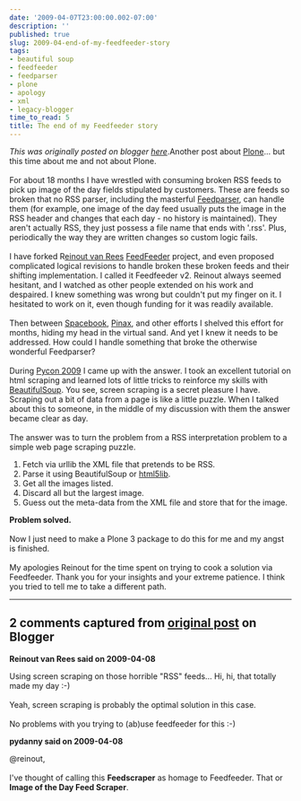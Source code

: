 ```yaml
---
date: '2009-04-07T23:00:00.002-07:00'
description: ''
published: true
slug: 2009-04-end-of-my-feedfeeder-story
tags:
- beautiful soup
- feedfeeder
- feedparser
- plone
- apology
- xml
- legacy-blogger
time_to_read: 5
title: The end of my Feedfeeder story
---
```


*This was originally posted on blogger [here](https://pydanny.blogspot.com/2009/04/end-of-my-feedfeeder-story.html)*.Another post about <a href="http://plone.org/">Plone</a>... but this time about me and not about Plone.<br /><br />For about 18 months I have wrestled with consuming broken RSS feeds to pick up image of the day fields stipulated by customers. These are feeds so broken that no RSS parser, including the masterful <a href="http://feedparser.org/">Feedparser</a>, can handle them (for example, one image of the day feed usually puts the image in the RSS header and changes that each day - no history is maintained). They aren't actually RSS, they just possess a file name that ends with '.rss'. Plus, periodically the way they are written changes so custom logic fails.<br /><br />I have forked R<a href="http://reinout.vanrees.org/">einout van Rees</a> <a href="http://plone.org/products/feedfeeder">FeedFeeder</a> project, and even proposed complicated logical revisions to handle broken these broken feeds and their shifting implementation. I called it Feedfeeder v2. Reinout always seemed hesitant, and I watched as other people extended on his work and despaired. I knew something was wrong but couldn't put my finger on it. I hesitated to work on it, even though funding for it was readily available.<br /><br />Then between <a href="http://pydanny.blogspot.com/search/label/spacebook">Spacebook</a>, <a href="http://pydanny.blogspot.com/search/label/pinax">Pinax</a>, and other efforts I shelved this effort for months, hiding my head in the virtual sand. And yet I knew it needs to be addressed. How could I handle something that broke the otherwise wonderful Feedparser?<br /><br />During <a href="http://us.pycon.org/">Pycon 2009</a> I came up with the answer. I took an excellent tutorial on html scraping and learned lots of little tricks to reinforce my skills with <a href="http://www.crummy.com/software/BeautifulSoup">BeautifulSoup</a>. You see, screen scraping is a secret pleasure I have. Scraping out a bit of data from a page is like a little puzzle. When I talked about this to someone, in the middle of my discussion with them the answer became clear as day.<br /><br />The answer was to turn the problem from a RSS interpretation problem to a simple web page scraping puzzle.<br /><ol><li>Fetch via urllib the XML file that pretends to be RSS.</li><li>Parse it using BeautifulSoup or <a href="http://code.google.com/p/html5lib/">html5lib</a>.</li><li>Get all the images listed.</li><li>Discard all but the largest image.</li><li>Guess out the meta-data from the XML file and store that for the image.</li></ol><span style="font-weight: bold;">Problem solved.</span><br /><br />Now I just need to make a Plone 3 package to do this for me and my angst is finished.<br /><br />My apologies Reinout for the time spent on trying to cook a solution via Feedfeeder. Thank you for your insights and your extreme patience. I think you tried to tell me to take a different path.

---

## 2 comments captured from [original post](https://pydanny.blogspot.com/2009/04/end-of-my-feedfeeder-story.html) on Blogger

**Reinout van Rees said on 2009-04-08**

Using screen scraping on those horrible "RSS" feeds... Hi, hi, that totally made my day :-)<br /><br />Yeah, screen scraping is probably the optimal solution in this case.<br /><br />No problems with you trying to (ab)use feedfeeder for this :-)

**pydanny said on 2009-04-08**

@reinout,<br /><br />I've thought of calling this <b>Feedscraper</b> as homage to Feedfeeder. That or <b>Image of the Day Feed Scraper</b>.

